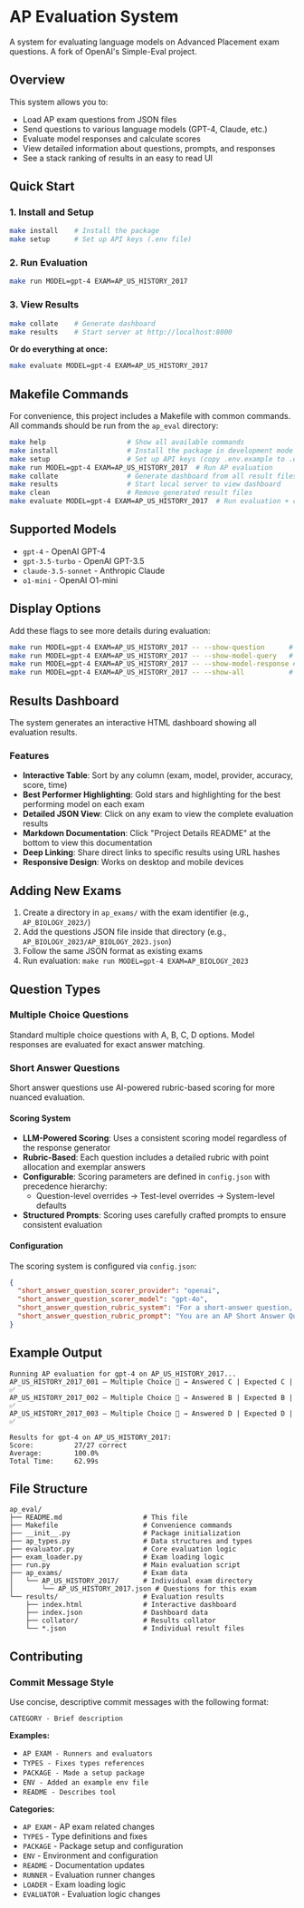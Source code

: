# AP Evaluation System

A system for evaluating language models on Advanced Placement exam questions. A fork of OpenAI's Simple-Eval project.

## Overview

This system allows you to:
- Load AP exam questions from JSON files
- Send questions to various language models (GPT-4, Claude, etc.)
- Evaluate model responses and calculate scores
- View detailed information about questions, prompts, and responses
- See a stack ranking of results in an easy to read UI

## Quick Start

### 1. Install and Setup
```bash
make install    # Install the package
make setup      # Set up API keys (.env file)
```

### 2. Run Evaluation
```bash
make run MODEL=gpt-4 EXAM=AP_US_HISTORY_2017
```

### 3. View Results
```bash
make collate    # Generate dashboard
make results    # Start server at http://localhost:8000
```

**Or do everything at once:**
```bash
make evaluate MODEL=gpt-4 EXAM=AP_US_HISTORY_2017
```

## Makefile Commands

For convenience, this project includes a Makefile with common commands. All commands should be run from the `ap_eval` directory:

```bash
make help                    # Show all available commands
make install                 # Install the package in development mode
make setup                   # Set up API keys (copy .env.example to .env)
make run MODEL=gpt-4 EXAM=AP_US_HISTORY_2017  # Run AP evaluation
make collate                 # Generate dashboard from all result files
make results                 # Start local server to view dashboard
make clean                   # Remove generated result files
make evaluate MODEL=gpt-4 EXAM=AP_US_HISTORY_2017  # Run evaluation + collate + start server
```

## Supported Models

- `gpt-4` - OpenAI GPT-4
- `gpt-3.5-turbo` - OpenAI GPT-3.5
- `claude-3.5-sonnet` - Anthropic Claude
- `o1-mini` - OpenAI O1-mini

## Display Options

Add these flags to see more details during evaluation:

```bash
make run MODEL=gpt-4 EXAM=AP_US_HISTORY_2017 -- --show-question      # Show question details
make run MODEL=gpt-4 EXAM=AP_US_HISTORY_2017 -- --show-model-query   # Show prompt sent to model
make run MODEL=gpt-4 EXAM=AP_US_HISTORY_2017 -- --show-model-response # Show model's full response
make run MODEL=gpt-4 EXAM=AP_US_HISTORY_2017 -- --show-all           # Show everything
```

## Results Dashboard

The system generates an interactive HTML dashboard showing all evaluation results.

### Features
- **Interactive Table**: Sort by any column (exam, model, provider, accuracy, score, time)
- **Best Performer Highlighting**: Gold stars and highlighting for the best performing model on each exam
- **Detailed JSON View**: Click on any exam to view the complete evaluation results
- **Markdown Documentation**: Click "Project Details README" at the bottom to view this documentation
- **Deep Linking**: Share direct links to specific results using URL hashes
- **Responsive Design**: Works on desktop and mobile devices

## Adding New Exams

1. Create a directory in `ap_exams/` with the exam identifier (e.g., `AP_BIOLOGY_2023/`)
2. Add the questions JSON file inside that directory (e.g., `AP_BIOLOGY_2023/AP_BIOLOGY_2023.json`)
3. Follow the same JSON format as existing exams
4. Run evaluation: `make run MODEL=gpt-4 EXAM=AP_BIOLOGY_2023`

## Question Types

### Multiple Choice Questions
Standard multiple choice questions with A, B, C, D options. Model responses are evaluated for exact answer matching.

### Short Answer Questions
Short answer questions use AI-powered rubric-based scoring for more nuanced evaluation.

#### Scoring System
- **LLM-Powered Scoring**: Uses a consistent scoring model regardless of the response generator
- **Rubric-Based**: Each question includes a detailed rubric with point allocation and exemplar answers
- **Configurable**: Scoring parameters are defined in `config.json` with precedence hierarchy:
  - Question-level overrides → Test-level overrides → System-level defaults
- **Structured Prompts**: Scoring uses carefully crafted prompts to ensure consistent evaluation

#### Configuration
The scoring system is configured via `config.json`:
```json
{
  "short_answer_question_scorer_provider": "openai",
  "short_answer_question_scorer_model": "gpt-4o",
  "short_answer_question_rubric_system": "For a short-answer question, a good response should:\n- accomplish all three tasks set by the question...",
  "short_answer_question_rubric_prompt": "You are an AP Short Answer Question scorer.\n\nQuestion: {question_text}\nRubric: {rubric}\nStudent Response: {response}\n\nUse the general AP scoring criteria and specific rubric above to evaluate this response..."
}
```

## Example Output

```
Running AP evaluation for gpt-4 on AP_US_HISTORY_2017...
AP_US_HISTORY_2017_001 – Multiple Choice 📃 → Answered C | Expected C | ✅
AP_US_HISTORY_2017_002 – Multiple Choice 📃 → Answered B | Expected B | ✅
AP_US_HISTORY_2017_003 – Multiple Choice 📃 → Answered D | Expected D | ✅

Results for gpt-4 on AP_US_HISTORY_2017:
Score:          27/27 correct
Average:        100.0%
Total Time:     62.99s
```

## File Structure

```
ap_eval/
├── README.md                    # This file
├── Makefile                     # Convenience commands
├── __init__.py                  # Package initialization
├── ap_types.py                  # Data structures and types
├── evaluator.py                 # Core evaluation logic
├── exam_loader.py               # Exam loading logic
├── run.py                       # Main evaluation script
├── ap_exams/                    # Exam data
│   └── AP_US_HISTORY_2017/      # Individual exam directory
│       └── AP_US_HISTORY_2017.json # Questions for this exam
└── results/                     # Evaluation results
    ├── index.html               # Interactive dashboard
    ├── index.json               # Dashboard data
    ├── collator/                # Results collator
    └── *.json                   # Individual result files
```

## Contributing

### Commit Message Style

Use concise, descriptive commit messages with the following format:

```
CATEGORY - Brief description
```

**Examples:**
- `AP EXAM - Runners and evaluators`
- `TYPES - Fixes types references`
- `PACKAGE - Made a setup package`
- `ENV - Added an example env file`
- `README - Describes tool`

**Categories:**
- `AP EXAM` - AP exam related changes
- `TYPES` - Type definitions and fixes
- `PACKAGE` - Package setup and configuration
- `ENV` - Environment and configuration
- `README` - Documentation updates
- `RUNNER` - Evaluation runner changes
- `LOADER` - Exam loading logic
- `EVALUATOR` - Evaluation logic changes